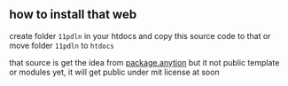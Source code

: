 ## how to install that web
create folder `11pdln` in your htdocs and copy this source code to that
or move folder `11pdln` to `htdocs`

that source is get the idea from [package.anytion](https://package.anytion.com/) 
but it not public template or modules yet, it will get public under mit license at soon